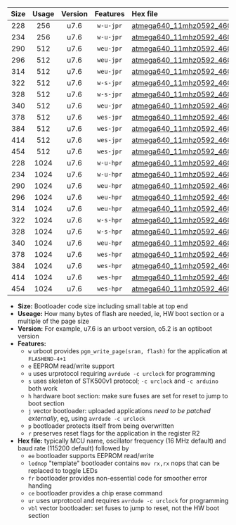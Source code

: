 |Size|Usage|Version|Features|Hex file|
|:-:|:-:|:-:|:-:|:--|
|228|256|u7.6|`w-u-jpr`|[atmega640_11mhz0592_460800bps_ur_vbl.hex](https://raw.githubusercontent.com/stefanrueger/urboot/main/atmega640_11mhz0592_460800bps_ur_vbl.hex)|
|234|256|u7.6|`w-u-jpr`|[atmega640_11mhz0592_460800bps_lednop_ur_vbl.hex](https://raw.githubusercontent.com/stefanrueger/urboot/main/atmega640_11mhz0592_460800bps_lednop_ur_vbl.hex)|
|290|512|u7.6|`weu-jpr`|[atmega640_11mhz0592_460800bps_ee_ur_vbl.hex](https://raw.githubusercontent.com/stefanrueger/urboot/main/atmega640_11mhz0592_460800bps_ee_ur_vbl.hex)|
|296|512|u7.6|`weu-jpr`|[atmega640_11mhz0592_460800bps_ee_lednop_ur_vbl.hex](https://raw.githubusercontent.com/stefanrueger/urboot/main/atmega640_11mhz0592_460800bps_ee_lednop_ur_vbl.hex)|
|314|512|u7.6|`weu-jpr`|[atmega640_11mhz0592_460800bps_ee_lednop_fr_ur_vbl.hex](https://raw.githubusercontent.com/stefanrueger/urboot/main/atmega640_11mhz0592_460800bps_ee_lednop_fr_ur_vbl.hex)|
|322|512|u7.6|`w-s-jpr`|[atmega640_11mhz0592_460800bps_vbl.hex](https://raw.githubusercontent.com/stefanrueger/urboot/main/atmega640_11mhz0592_460800bps_vbl.hex)|
|328|512|u7.6|`w-s-jpr`|[atmega640_11mhz0592_460800bps_lednop_vbl.hex](https://raw.githubusercontent.com/stefanrueger/urboot/main/atmega640_11mhz0592_460800bps_lednop_vbl.hex)|
|340|512|u7.6|`weu-jpr`|[atmega640_11mhz0592_460800bps_ee_lednop_fr_ce_ur_vbl.hex](https://raw.githubusercontent.com/stefanrueger/urboot/main/atmega640_11mhz0592_460800bps_ee_lednop_fr_ce_ur_vbl.hex)|
|378|512|u7.6|`wes-jpr`|[atmega640_11mhz0592_460800bps_ee_vbl.hex](https://raw.githubusercontent.com/stefanrueger/urboot/main/atmega640_11mhz0592_460800bps_ee_vbl.hex)|
|384|512|u7.6|`wes-jpr`|[atmega640_11mhz0592_460800bps_ee_lednop_vbl.hex](https://raw.githubusercontent.com/stefanrueger/urboot/main/atmega640_11mhz0592_460800bps_ee_lednop_vbl.hex)|
|414|512|u7.6|`wes-jpr`|[atmega640_11mhz0592_460800bps_ee_lednop_fr_vbl.hex](https://raw.githubusercontent.com/stefanrueger/urboot/main/atmega640_11mhz0592_460800bps_ee_lednop_fr_vbl.hex)|
|454|512|u7.6|`wes-jpr`|[atmega640_11mhz0592_460800bps_ee_lednop_fr_ce_vbl.hex](https://raw.githubusercontent.com/stefanrueger/urboot/main/atmega640_11mhz0592_460800bps_ee_lednop_fr_ce_vbl.hex)|
|228|1024|u7.6|`w-u-hpr`|[atmega640_11mhz0592_460800bps_ur.hex](https://raw.githubusercontent.com/stefanrueger/urboot/main/atmega640_11mhz0592_460800bps_ur.hex)|
|234|1024|u7.6|`w-u-hpr`|[atmega640_11mhz0592_460800bps_lednop_ur.hex](https://raw.githubusercontent.com/stefanrueger/urboot/main/atmega640_11mhz0592_460800bps_lednop_ur.hex)|
|290|1024|u7.6|`weu-hpr`|[atmega640_11mhz0592_460800bps_ee_ur.hex](https://raw.githubusercontent.com/stefanrueger/urboot/main/atmega640_11mhz0592_460800bps_ee_ur.hex)|
|296|1024|u7.6|`weu-hpr`|[atmega640_11mhz0592_460800bps_ee_lednop_ur.hex](https://raw.githubusercontent.com/stefanrueger/urboot/main/atmega640_11mhz0592_460800bps_ee_lednop_ur.hex)|
|314|1024|u7.6|`weu-hpr`|[atmega640_11mhz0592_460800bps_ee_lednop_fr_ur.hex](https://raw.githubusercontent.com/stefanrueger/urboot/main/atmega640_11mhz0592_460800bps_ee_lednop_fr_ur.hex)|
|322|1024|u7.6|`w-s-hpr`|[atmega640_11mhz0592_460800bps.hex](https://raw.githubusercontent.com/stefanrueger/urboot/main/atmega640_11mhz0592_460800bps.hex)|
|328|1024|u7.6|`w-s-hpr`|[atmega640_11mhz0592_460800bps_lednop.hex](https://raw.githubusercontent.com/stefanrueger/urboot/main/atmega640_11mhz0592_460800bps_lednop.hex)|
|340|1024|u7.6|`weu-hpr`|[atmega640_11mhz0592_460800bps_ee_lednop_fr_ce_ur.hex](https://raw.githubusercontent.com/stefanrueger/urboot/main/atmega640_11mhz0592_460800bps_ee_lednop_fr_ce_ur.hex)|
|378|1024|u7.6|`wes-hpr`|[atmega640_11mhz0592_460800bps_ee.hex](https://raw.githubusercontent.com/stefanrueger/urboot/main/atmega640_11mhz0592_460800bps_ee.hex)|
|384|1024|u7.6|`wes-hpr`|[atmega640_11mhz0592_460800bps_ee_lednop.hex](https://raw.githubusercontent.com/stefanrueger/urboot/main/atmega640_11mhz0592_460800bps_ee_lednop.hex)|
|414|1024|u7.6|`wes-hpr`|[atmega640_11mhz0592_460800bps_ee_lednop_fr.hex](https://raw.githubusercontent.com/stefanrueger/urboot/main/atmega640_11mhz0592_460800bps_ee_lednop_fr.hex)|
|454|1024|u7.6|`wes-hpr`|[atmega640_11mhz0592_460800bps_ee_lednop_fr_ce.hex](https://raw.githubusercontent.com/stefanrueger/urboot/main/atmega640_11mhz0592_460800bps_ee_lednop_fr_ce.hex)|

- **Size:** Bootloader code size including small table at top end
- **Useage:** How many bytes of flash are needed, ie, HW boot section or a multiple of the page size
- **Version:** For example, u7.6 is an urboot version, o5.2 is an optiboot version
- **Features:**
  + `w` urboot provides `pgm_write_page(sram, flash)` for the application at `FLASHEND-4+1`
  + `e` EEPROM read/write support
  + `u` uses urprotocol requiring `avrdude -c urclock` for programming
  + `s` uses skeleton of STK500v1 protocol; `-c urclock` and `-c arduino` both work
  + `h` hardware boot section: make sure fuses are set for reset to jump to boot section
  + `j` vector bootloader: uploaded applications *need to be patched externally*, eg, using `avrdude -c urclock`
  + `p` bootloader protects itself from being overwritten
  + `r` preserves reset flags for the application in the register R2
- **Hex file:** typically MCU name, oscillator frequency (16 MHz default) and baud rate (115200 default) followed by
  + `ee` bootloader supports EEPROM read/write
  + `lednop` "template" bootloader contains `mov rx,rx` nops that can be replaced to toggle LEDs
  + `fr` bootloader provides non-essential code for smoother error handing
  + `ce` bootloader provides a chip erase command
  + `ur` uses urprotocol and requires `avrdude -c urclock` for programming
  + `vbl` vector bootloader: set fuses to jump to reset, not the HW boot section
